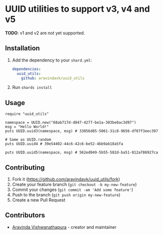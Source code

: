 # UUID utilities to support v3, v4 and v5

**TODO**: v1 and v2 are not yet supported.

## Installation

1. Add the dependency to your `shard.yml`:

   ```yaml
   dependencies:
     uuid_utils:
       github: aravindavk/uuid_utils
   ```

2. Run `shards install`

## Usage

```crystal
require "uuid_utils"

namespace = UUID.new("68ab717d-d847-4277-be1a-303be8ac3d97")
msg = "Hello World!"
puts UUID.uuid3(namespace, msg) # 33056d85-5061-31c8-9656-df07f3eec397

# Same as UUID.random
puts UUID.uuid4 # 39e54402-44c6-42c6-be52-4bb9ab18a5fa

puts UUID.uuid5(namespace, msg) # 562ed049-5b55-582d-ba51-812a786927ca
```

## Contributing

1. Fork it (<https://github.com/aravindavk/uuid_utils/fork>)
2. Create your feature branch (`git checkout -b my-new-feature`)
3. Commit your changes (`git commit -am 'Add some feature'`)
4. Push to the branch (`git push origin my-new-feature`)
5. Create a new Pull Request

## Contributors

- [Aravinda Vishwanathapura](https://github.com/aravindavk) - creator and maintainer
